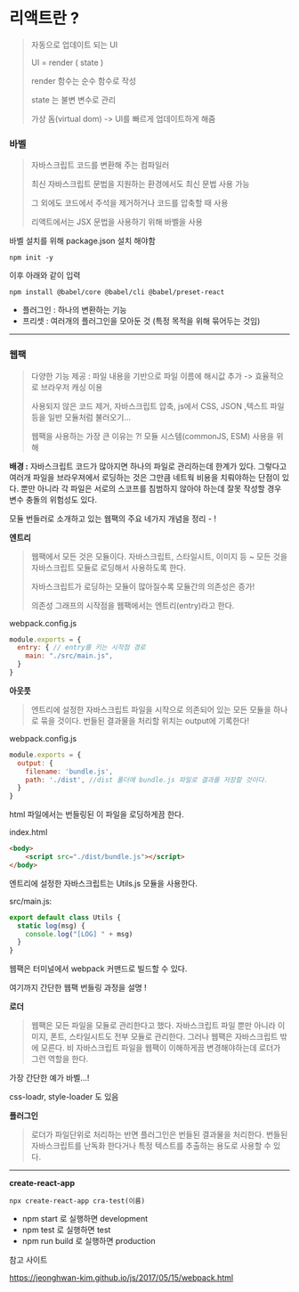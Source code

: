 # 리액트란 ? 

> 자동으로 업데이트 되는 UI 
>
> UI = render ( state )
>
> render 함수는 순수 함수로 작성 
>
> state 는 불변 변수로 관리
>
> 가상 돔(virtual dom) -> UI를 빠르게 업데이트하게 해줌 



### 바벨

> 자바스크립트 코드를 변환해 주는 컴파일러
>
> 최신 자바스크립트 문법을 지원하는 환경에서도 최신 문법 사용 가능
>
> 그 외에도 코드에서 주석을 제거하거나 코드를 압축할 때 사용
>
> 리액트에서는 JSX 문법을 사용하기 위해 바벨을 사용

바벨 설치를 위해 package.json 설치 해야함

```
npm init -y
```

이후 아래와 같이 입력 

```
npm install @babel/core @babel/cli @babel/preset-react
```

- 플러그인 : 하나의 변환하는 기능
- 프리셋 : 여러개의 플러그인을 모아둔 것 (특정 목적을 위해 묶어두는 것임)



--------



### 웹팩

>다양한 기능 제공 : 파일 내용을 기반으로 파일 이름에 해시값 추가 -> 효율적으로 브라우저 캐싱 이용
>
>사용되지 않은 코드 제거, 자바스크립트 압축, js에서 CSS, JSON ,텍스트 파일 등을 일반 모듈처럼 불러오기...
>
>웹팩을 사용하는 가장 큰 이유는 ?! 모듈 시스템(commonJS, ESM) 사용을 위해

**배경 :** 자바스크립트 코드가 많아지면 하나의 파일로 관리하는데 한계가 있다. 그렇다고 여러개 파일을 브라우져에서 로딩하는 것은 그만큼 네트웍 비용을 치뤄야하는 단점이 있다. 뿐만 아니라 각 파일은 서로의 스코프를 침범하지 않아야 하는데 잘못 작성할 경우 변수 충돌의 위험성도 있다.

모듈 번들러로 소개하고 있는 웹팩의 주요 네가지 개념을 정리 - !

**엔트리**

> 웹팩에서 모든 것은 모듈이다. 자바스크립트, 스타일시트, 이미지 등 ~ 모든 것을 자바스크립트 모듈로 로딩해서 사용하도록 한다. 
>
> 자바스크립트가 로딩하는 모듈이 많아질수록 모듈간의 의존성은 증가!
>
> 의존성 그래프의 시작점을 웹팩에서는 엔트리(entry)라고 한다.

webpack.config.js

```javascript
module.exports = {
  entry: { // entry를 키는 시작점 경로 
    main: "./src/main.js", 
  }
}
```



**아웃풋**

> 엔트리에 설정한 자바스크립트 파일을 시작으로 의존되어 있는 모든 모듈을 하나로 묶을 것이다. 번들된 결과물을 처리할 위치는 output에 기록한다!

webpack.config.js

```javascript
module.exports = {
  output: { 
    filename: 'bundle.js',
    path: './dist', //dist 폴더에 bundle.js 파일로 결과를 저장할 것이다.
  }
}
```

html 파일에서는 번들링된 이 파일을 로딩하게끔 한다.

index.html

```html
<body>
	<script src="./dist/bundle.js"></script>
</body>
```

엔트리에 설정한 자바스크립트는 Utils.js 모듈을 사용한다.

src/main.js:

```javascript
export default class Utils {
  static log(msg) {
    console.log("[LOG] " + msg)
  }
}
```

웹팩은 터미널에서 webpack 커맨드로 빌드할 수 있다.

여기까지 간단한 웹팩 번들링 과정을 설명 ! 

**로더**

> 웹팩은 모든 파일을 모듈로 관리한다고 했다. 자바스크립트 파일 뿐만 아니라 이미지, 폰트, 스타일시트도 전부 모듈로 관리한다. 그러나 웹팩은 자바스크립트 밖에 모른다. 비 자바스크립트 파일을 웹팩이 이해하게끔 변경해야하는데 로더가 그런 역할을 한다.

가장 간단한 예가 바벨...! 

css-loadr, style-loader 도 있음 



**플러그인**

> 로더가 파일단위로 처리하는 반면 플러그인은 번들된 결과물을 처리한다. 번들된 자바스크립트를 난독화 한다거나 특정 텍스트를 추출하는 용도로 사용할 수 있다.



----------------------



**create-react-app**

```
npx create-react-app cra-test(이름)
```

- npm start 로 실행하면 development
- npm test 로 실행하면 test
- npm run build 로 실행하면 production 



















참고 사이트

https://jeonghwan-kim.github.io/js/2017/05/15/webpack.html